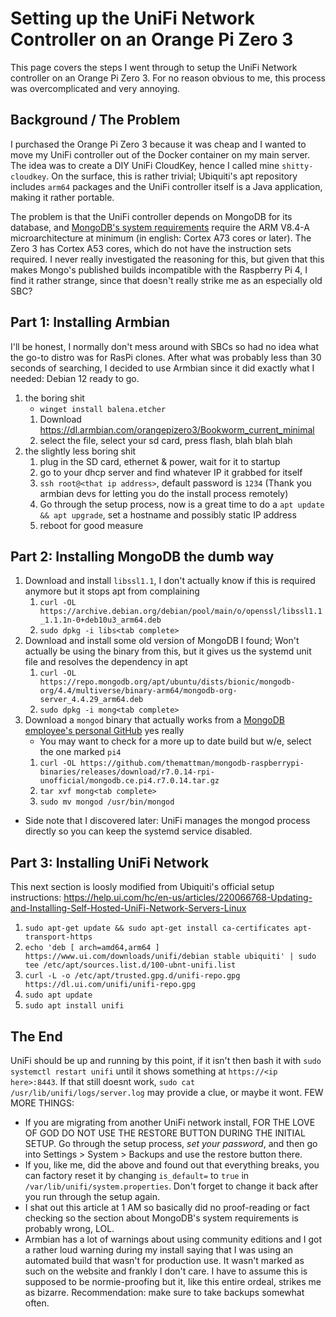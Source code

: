 # Setting up the UniFi Network Controller on an Orange Pi Zero 3

This page covers the steps I went through to setup the UniFi Network controller on an Orange Pi Zero 3. For no reason obvious to me, this process was overcomplicated and very annoying. 

## Background / The Problem
I purchased the Orange Pi Zero 3 because it was cheap and I wanted to move my UniFi controller out of the Docker container on my main server. The idea was to create a DIY UniFi CloudKey, hence I called mine `shitty-cloudkey`. On the surface, this is rather trivial; Ubiquiti's apt repository includes `arm64` packages and the UniFi controller itself is a Java application, making it rather portable.

The problem is that the UniFi controller depends on MongoDB for its database, and [MongoDB's system requirements](https://www.mongodb.com/docs/manual/administration/production-notes/#arm64) require the ARM V8.4-A microarchitecture at minimum (in english: Cortex A73 cores or later). The Zero 3 has Cortex A53 cores, which do not have the instruction sets required. I never really investigated the reasoning for this, but given that this makes Mongo's published builds incompatible with the Raspberry Pi 4, I find it rather strange, since that doesn't really strike me as an especially old SBC?

## Part 1: Installing Armbian
I'll be honest, I normally don't mess around with SBCs so had no idea what the go-to distro was for RasPi clones. After what was probably less than 30 seconds of searching, I decided to use Armbian since it did exactly what I needed: Debian 12 ready to go.

1. the boring shit
    * `winget install balena.etcher`
    1. Download https://dl.armbian.com/orangepizero3/Bookworm_current_minimal
    2. select the file, select your sd card, press flash, blah blah blah
2. the slightly less boring shit
    1. plug in the SD card, ethernet & power, wait for it to startup
    2. go to your dhcp server and find whatever IP it grabbed for itself
    3. `ssh root@<that ip address>`, default password is `1234` (Thank you armbian devs for letting you do the install process remotely)
    4. Go through the setup process, now is a great time to do a `apt update && apt upgrade`, set a hostname and possibly static IP address
    5. reboot for good measure

## Part 2: Installing MongoDB the dumb way

1. Download and install `libssl1.1`, I don't actually know if this is required anymore but it stops apt from complaining
    1. `curl -OL https://archive.debian.org/debian/pool/main/o/openssl/libssl1.1_1.1.1n-0+deb10u3_arm64.deb`
    2. `sudo dpkg -i libs<tab complete>`
2. Download and install some old version of MongoDB I found; Won't actually be using the binary from this, but it gives us the systemd unit file and resolves the dependency in apt
    1. `curl -OL https://repo.mongodb.org/apt/ubuntu/dists/bionic/mongodb-org/4.4/multiverse/binary-arm64/mongodb-org-server_4.4.29_arm64.deb`
    2. `sudo dpkg -i mong<tab complete>`
3. Download a `mongod` binary that actually works from a [MongoDB employee's personal GitHub](https://github.com/themattman/mongodb-raspberrypi-binaries) yes really
    * You may want to check for a more up to date build but w/e, select the one marked `pi4`
    1. `curl -OL https://github.com/themattman/mongodb-raspberrypi-binaries/releases/download/r7.0.14-rpi-unofficial/mongodb.ce.pi4.r7.0.14.tar.gz`
    2. `tar xvf mong<tab complete>`
    3. `sudo mv mongod /usr/bin/mongod`
* Side note that I discovered later: UniFi manages the mongod process directly so you can keep the systemd service disabled.

## Part 3: Installing UniFi Network
This next section is loosly modified from Ubiquiti's official setup instructions: https://help.ui.com/hc/en-us/articles/220066768-Updating-and-Installing-Self-Hosted-UniFi-Network-Servers-Linux

1. `sudo apt-get update && sudo apt-get install ca-certificates apt-transport-https`
2. `echo 'deb [ arch=amd64,arm64 ] https://www.ui.com/downloads/unifi/debian stable ubiquiti' | sudo tee /etc/apt/sources.list.d/100-ubnt-unifi.list`
3. `curl -L -o /etc/apt/trusted.gpg.d/unifi-repo.gpg https://dl.ui.com/unifi/unifi-repo.gpg`
4. `sudo apt update`
5. `sudo apt install unifi`

## The End
UniFi should be up and running by this point, if it isn't then bash it with `sudo systemctl restart unifi` until it shows something at `https://<ip here>:8443`. If that still doesnt work, `sudo cat /usr/lib/unifi/logs/server.log` may provide a clue, or maybe it wont. FEW MORE THINGS:

* If you are migrating from another UniFi network install, FOR THE LOVE OF GOD DO NOT USE THE RESTORE BUTTON DURING THE INITIAL SETUP. Go through the setup process, *set your password*, and then go into Settings > System > Backups and use the restore button there. 
* If you, like me, did the above and found out that everything breaks, you can factory reset it by changing `is_default=` to `true` in `/var/lib/unifi/system.properties`. Don't forget to change it back after you run through the setup again.
* I shat out this article at 1 AM so basically did no proof-reading or fact checking so the section about MongoDB's system requirements is probably wrong, LOL.
* Armbian has a lot of warnings about using community editions and I got a rather loud warning during my install saying that I was using an automated build that wasn't for production use. It wasn't marked as such on the website and frankly I don't care. I have to assume this is supposed to be normie-proofing but it, like this entire ordeal, strikes me as bizarre. Recommendation: make sure to take backups somewhat often. 